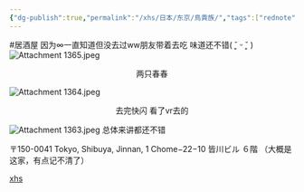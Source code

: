 ```yaml
---
{"dg-publish":true,"permalink":"/xhs/日本/东京/鳥貴族/","tags":["rednote","东京"],"created":"2024-09-16","updated":"2025-04-04T21:23:29.419+08:00"}
---
```


#居酒屋
因为∞一直知道但没去过ww朋友带着去吃 味道还不错( ˘͈ ᵕ ˘͈ )
![Attachment 1365.jpeg](/img/user/xhs/%E6%97%A5%E6%9C%AC/%E4%B8%9C%E4%BA%AC/photo/Attachment%201365.jpeg)
<center>两只春春</center>

![Attachment 1364.jpeg](/img/user/xhs/%E6%97%A5%E6%9C%AC/%E4%B8%9C%E4%BA%AC/photo/Attachment%201364.jpeg)
<center>去完快闪 看了vr去的</center>

![Attachment 1363.jpeg](/img/user/xhs/%E6%97%A5%E6%9C%AC/%E4%B8%9C%E4%BA%AC/photo/Attachment%201363.jpeg)
总体来讲都还不错

〒150-0041 Tokyo, Shibuya, Jinnan, 1 Chome−22−10 皆川ビル ６階 （大概是这家，有点记不清了）

[xhs](https://www.xiaohongshu.com/explore/66f055b80000000027004234?xsec_token=ABqW31iXGaeLgX03LCtKxC-jKuOe50ZqSjzLHSW6-6gF4=&xsec_source=pc_user)